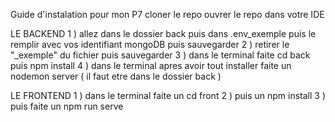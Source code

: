 Guide d'instalation pour mon P7
cloner le repo
ouvrer le repo dans votre IDE

LE BACKEND
1 ) allez dans le dossier back puis dans .env_exemple puis le remplir avec vos identifiant mongoDB puis sauvegarder
2 ) retirer le "_exemple" du fichier puis sauvegarder
3 ) dans le terminal faite cd back puis npm install
4 ) dans le terminal apres avoir tout installer faite un nodemon server ( il faut etre dans le dossier back )

LE FRONTEND
1 ) dans le terminal faite un cd front
2 ) puis un npm install
3 ) puis faite un npm run serve

